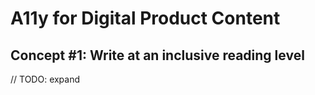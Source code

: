# A11y for Digital Product Content

## Concept #1: Write at an inclusive reading level

// TODO: expand